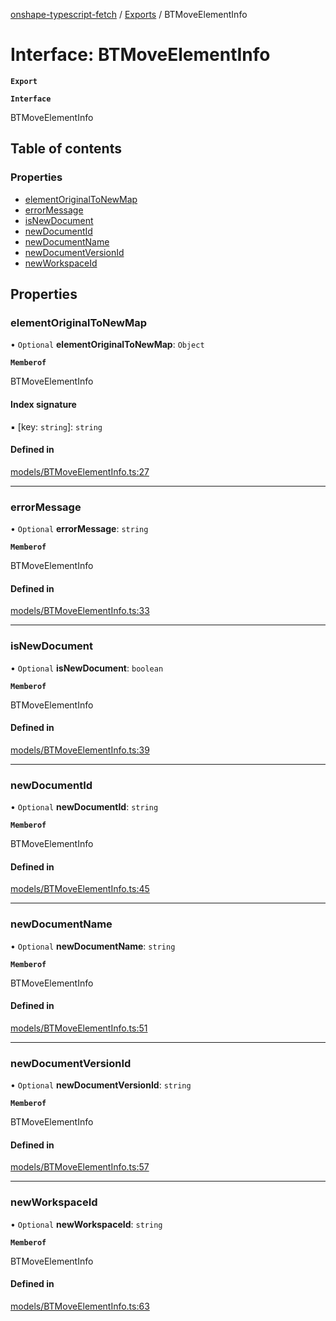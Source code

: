 [onshape-typescript-fetch](../README.md) / [Exports](../modules.md) / BTMoveElementInfo

# Interface: BTMoveElementInfo

**`Export`**

**`Interface`**

BTMoveElementInfo

## Table of contents

### Properties

- [elementOriginalToNewMap](BTMoveElementInfo.md#elementoriginaltonewmap)
- [errorMessage](BTMoveElementInfo.md#errormessage)
- [isNewDocument](BTMoveElementInfo.md#isnewdocument)
- [newDocumentId](BTMoveElementInfo.md#newdocumentid)
- [newDocumentName](BTMoveElementInfo.md#newdocumentname)
- [newDocumentVersionId](BTMoveElementInfo.md#newdocumentversionid)
- [newWorkspaceId](BTMoveElementInfo.md#newworkspaceid)

## Properties

### elementOriginalToNewMap

• `Optional` **elementOriginalToNewMap**: `Object`

**`Memberof`**

BTMoveElementInfo

#### Index signature

▪ [key: `string`]: `string`

#### Defined in

[models/BTMoveElementInfo.ts:27](https://github.com/toebes/onshape-typescript-fetch/blob/3e11ae1/models/BTMoveElementInfo.ts#L27)

___

### errorMessage

• `Optional` **errorMessage**: `string`

**`Memberof`**

BTMoveElementInfo

#### Defined in

[models/BTMoveElementInfo.ts:33](https://github.com/toebes/onshape-typescript-fetch/blob/3e11ae1/models/BTMoveElementInfo.ts#L33)

___

### isNewDocument

• `Optional` **isNewDocument**: `boolean`

**`Memberof`**

BTMoveElementInfo

#### Defined in

[models/BTMoveElementInfo.ts:39](https://github.com/toebes/onshape-typescript-fetch/blob/3e11ae1/models/BTMoveElementInfo.ts#L39)

___

### newDocumentId

• `Optional` **newDocumentId**: `string`

**`Memberof`**

BTMoveElementInfo

#### Defined in

[models/BTMoveElementInfo.ts:45](https://github.com/toebes/onshape-typescript-fetch/blob/3e11ae1/models/BTMoveElementInfo.ts#L45)

___

### newDocumentName

• `Optional` **newDocumentName**: `string`

**`Memberof`**

BTMoveElementInfo

#### Defined in

[models/BTMoveElementInfo.ts:51](https://github.com/toebes/onshape-typescript-fetch/blob/3e11ae1/models/BTMoveElementInfo.ts#L51)

___

### newDocumentVersionId

• `Optional` **newDocumentVersionId**: `string`

**`Memberof`**

BTMoveElementInfo

#### Defined in

[models/BTMoveElementInfo.ts:57](https://github.com/toebes/onshape-typescript-fetch/blob/3e11ae1/models/BTMoveElementInfo.ts#L57)

___

### newWorkspaceId

• `Optional` **newWorkspaceId**: `string`

**`Memberof`**

BTMoveElementInfo

#### Defined in

[models/BTMoveElementInfo.ts:63](https://github.com/toebes/onshape-typescript-fetch/blob/3e11ae1/models/BTMoveElementInfo.ts#L63)
